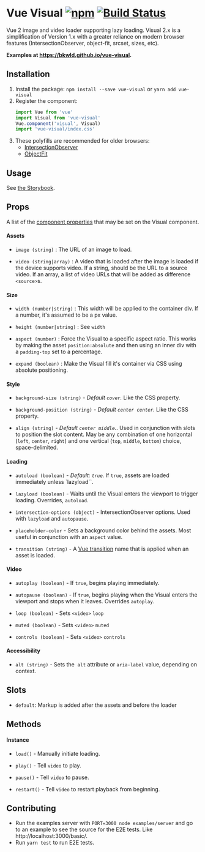 # Vue Visual [![npm](https://img.shields.io/npm/v/vue-visual.svg)](https://www.npmjs.com/package/vue-visual) [![Build Status](https://img.shields.io/travis/BKWLD/vue-visual.svg)](https://travis-ci.org/BKWLD/vue-visual)

Vue 2 image and video loader supporting lazy loading.  Visual 2.x is a simplification of Version 1.x with a greater reliance on modern browser features (IntersectionObserver, object-fit, srcset, sizes, etc).


**Examples at https://bkwld.github.io/vue-visual.**


## Installation

1. Install the package: `npm install --save vue-visual` or `yarn add vue-visual`
2. Register the component:
	```js
	import Vue from 'vue'
	import Visual from 'vue-visual'
	Vue.component('visual', Visual)
	import 'vue-visual/index.css'
	```
3. These polyfills are recommended for older browsers:
	- [IntersectionObserver](https://github.com/w3c/IntersectionObserver/tree/master/polyfill)
	- [ObjectFit](https://github.com/constancecchen/object-fit-polyfill)


## Usage

See [the Storybook](https://bkwld.github.io/vue-visual).

## Props

A list of the [component properties](http://vuejs.org/v2/guide/components.html#Props) that may be set on the Visual component.


#### Assets

- `image (string)` : The URL of an image to load.

- `video (string|array)` : A video that is loaded after the image is loaded if the device supports video. If a string, should be the URL to a source video.  If an array, a list of video URLs that will be added as difference `<source>`s.

#### Size

- `width (number|string)` : This width will be applied to the container div. If a number, it's assumed to be a px value.

- `height (number|string)` : See `width`

- `aspect (number)` : Force the Visual to a specific aspect ratio.  This works by making the asset `position:absolute` and then using an inner div with a `padding-top` set to a percentage.

- `expand (boolean)` : Make the Visual fill it's container via CSS using absolute positioning.


#### Style

- `background-size (string)` - *Default `cover`.* Like the CSS property.

- `background-position (string)` - *Default `center center`.*  Like the CSS property.

- `align (string)` - *Default `center middle`.*.  Used in conjunction with slots to position the slot content.  May be any combination of one horizontal (`left`, `center`, `right`) and one vertical (`top`, `middle`, `bottom`) choice, space-delimited.


#### Loading

- `autoload (boolean)` - *Default: `true`.*  If `true`, assets are loaded immediately unless `lazyload``.

- `lazyload (boolean)` - Waits until the Visual enters the viewport to trigger loading.  Overrides, `autoload`.

- `intersection-options (object)` - IntersectionObserver options. Used with `lazyload` and `autopause`.

- `placeholder-color` - Sets a background color behind the assets.  Most useful in conjunction with an `aspect` value.

- `transition (string)` -  A [Vue transition](http://vuejs.org/v2/guide/transitions.html) name that is applied when an asset is loaded.


#### Video

- `autoplay (boolean)` - If `true`, begins playing immediately.

- `autopause (boolean)` - If `true`, begins playing when the Visual enters the viewport and stops when it leaves.  Overrides `autoplay`.

- `loop (boolean)` - Sets `<video>` `loop`

- `muted (boolean)` - Sets `<video>` `muted`

- `controls (boolean)` - Sets `<video>` `controls`


#### Accessibility

- `alt (string)` - Sets the <img> `alt` attribute or `aria-label` value, depending on context.


## Slots

- `default`: Markup is added after the assets and before the loader


## Methods

#### Instance

- `load()` - Manually initiate loading.

- `play()` - Tell `video` to play.

- `pause()` - Tell `video` to pause.

- `restart()` - Tell `video` to restart playback from beginning.


## Contributing

- Run the examples server with `PORT=3000 node examples/server` and go to an example to see the source for the E2E tests.  Like http://localhost:3000/basic/.
- Run `yarn test` to run E2E tests.

